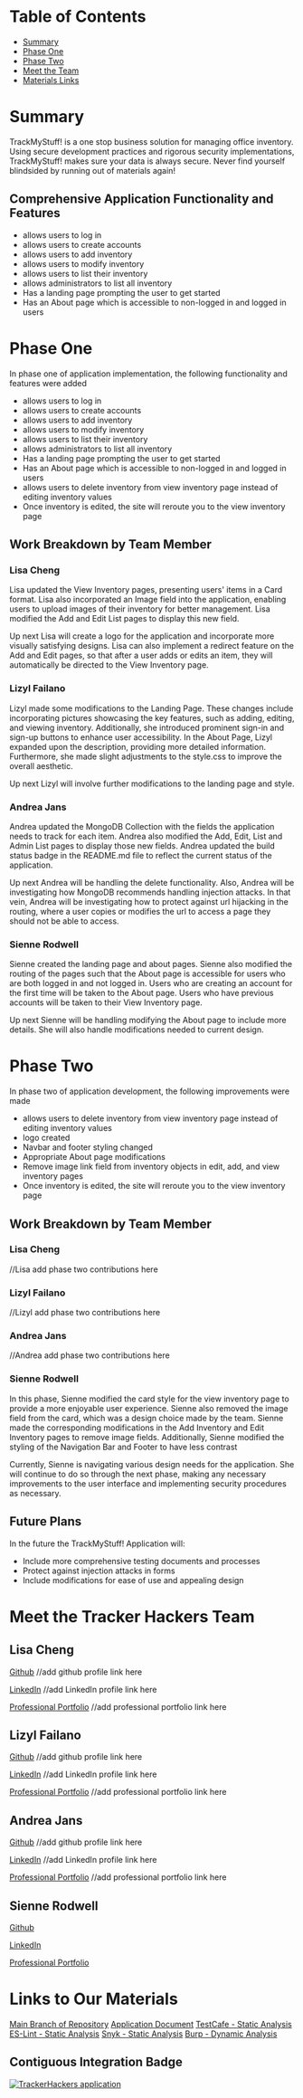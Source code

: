 
# Table of Contents 

* [Summary](#summary)
* [Phase One](#phase-one)
* [Phase Two](#phase-two)
* [Meet the Team](#meet-the-tracker-hackers-team)
* [Materials Links](#links-to-our-materials)


# Summary 
TrackMyStuff! is a one stop business solution for managing office inventory. Using secure development practices and rigorous security implementations, TrackMyStuff! makes sure your data is always secure. Never find yourself blindsided by running out of materials again!

## Comprehensive Application Functionality and Features
* allows users to log in
* allows users to create accounts
* allows users to add inventory
* allows users to modify inventory
* allows users to list their inventory
* allows administrators to list all inventory
* Has a landing page prompting the user to get started
* Has an About page which is accessible to non-logged in and logged in users

# Phase One

In phase one of application implementation, the following functionality and features were added

* allows users to log in
* allows users to create accounts
* allows users to add inventory
* allows users to modify inventory
* allows users to list their inventory
* allows administrators to list all inventory
* Has a landing page prompting the user to get started
* Has an About page which is accessible to non-logged in and logged in users
* allows users to delete inventory from view inventory page instead of editing inventory values
* Once inventory is edited, the site will reroute you to the view inventory page

## Work Breakdown by Team Member 

### Lisa Cheng

Lisa updated the View Inventory pages, presenting users' items in a Card format. Lisa also incorporated an Image field into the application, enabling users to upload images of their inventory for better management. Lisa modified the Add and Edit List pages to display this new field. 

Up next Lisa will create a logo for the application and incorporate more visually satisfying designs. Lisa can also implement a redirect feature on the Add and Edit pages, so that after a user adds or edits an item, they will automatically be directed to the View Inventory page.

### Lizyl Failano

Lizyl made some modifications to the Landing Page. These changes include incorporating pictures showcasing the key features, such as adding, editing, and viewing inventory. Additionally, she introduced prominent sign-in and sign-up buttons to enhance user accessibility. In the About Page, Lizyl expanded upon the description, providing more detailed information. Furthermore, she made slight adjustments to the style.css to improve the overall aesthetic. 

Up next Lizyl will involve further modifications to the landing page and style.

### Andrea Jans

Andrea updated the MongoDB Collection with the fields the application needs to track for each item. Andrea also modified the Add, Edit, List and Admin List pages to display those new fields. Andrea updated the build status badge in the README.md file
to reflect the current status of the application.

Up next Andrea will be handling the delete functionality. Also, Andrea will be investigating how MongoDB recommends handling injection attacks. In that vein, Andrea will be investigating how to protect against url hijacking in the routing, where a user copies or modifies the url to access a page they should not be able to access.

### Sienne Rodwell 

Sienne created the landing page and about pages. Sienne also modified the routing of the pages such that the About page is accessible for users who are both logged in and not logged in. Users who are creating an account for the first time will
be taken to the About page. Users who have previous accounts will be taken to their View Inventory page.

Up next Sienne will be handling modifying the About page to include more details. She will also handle modifications needed to current design. 

# Phase Two

In phase two of application development, the following improvements were made

* allows users to delete inventory from view inventory page instead of editing inventory values
* logo created
* Navbar and footer styling changed
* Appropriate About page modifications
* Remove image link field from inventory objects in edit, add, and view inventory pages
* Once inventory is edited, the site will reroute you to the view inventory page

## Work Breakdown by Team Member 

### Lisa Cheng

//Lisa add phase two contributions here

### Lizyl Failano

//Lizyl add phase two contributions here

### Andrea Jans

//Andrea add phase two contributions here

### Sienne Rodwell 

In this phase, Sienne modified the card style for the view inventory page to provide a more enjoyable user experience. Sienne also removed the image field from the card, which was a design choice made by the team. Sienne made the corresponding modifications in the Add Inventory and Edit Inventory pages to remove image fields. Additionally, Sienne modified the styling of the Navigation Bar and Footer to have less contrast 

Currently, Sienne is navigating various design needs for the application. She will continue to do so through the next phase, making any necessary improvements to the user interface and implementing security procedures as necessary. 

## Future Plans

In the future the TrackMyStuff! Application will:

* Include more comprehensive testing documents and processes
* Protect against injection attacks in forms
* Include modifications for ease of use and appealing design

# Meet the Tracker Hackers Team 

## Lisa Cheng 
[Github]() //add github profile link here 

[LinkedIn]() //add LinkedIn profile link here 

[Professional Portfolio]() //add professional portfolio link here 

## Lizyl Failano 
[Github]() //add github profile link here 

[LinkedIn]() //add LinkedIn profile link here 

[Professional Portfolio]() //add professional portfolio link here 

## Andrea Jans 
[Github]() //add github profile link here 

[LinkedIn]() //add LinkedIn profile link here 

[Professional Portfolio]() //add professional portfolio link here 

## Sienne Rodwell 
[Github](https://github.com/SienneR) 

[LinkedIn](https://www.linkedin.com/in/sienne-rodwell/) 

[Professional Portfolio](https://sienner.github.io) 

# Links to Our Materials 

[Main Branch of Repository](https://github.com/TrackerHackers/application)
[Application Document](https://docs.google.com/document/d/1saC6QGrdUEQv1wSCf__P5w3YoyzN5x74XjpLNpQT2tU/edit?usp=sharing)
[TestCafe - Static Analysis](https://testcafe.io)
[ES-Lint - Static Analysis](https://eslint.org)
[Snyk - Static Analysis](https://snyk.io)
[Burp - Dynamic Analysis](https://portswigger.net/burp)

## Contiguous Integration Badge
[![TrackerHackers application](https://github.com/TrackerHackers/application/actions/workflows/ci.yml/badge.svg)](https://github.com/TrackerHackers/application/actions/workflows/ci.yml)
